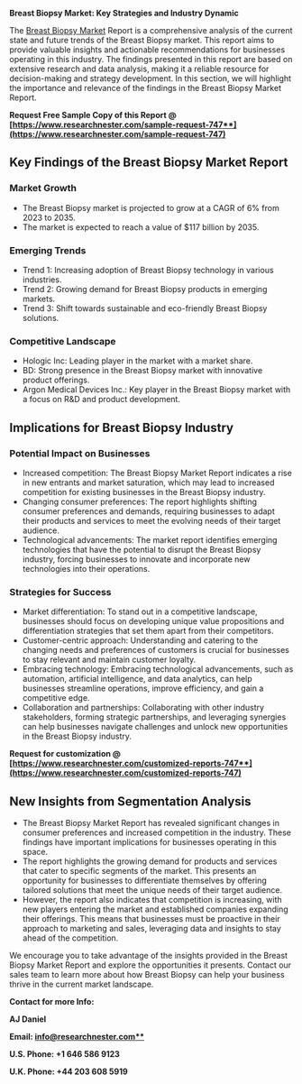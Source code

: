 ﻿**Breast Biopsy Market: Key Strategies and Industry Dynamic**

The [Breast Biopsy Market](https://www.researchnester.com/reports/breast-biopsy-device-market/747) Report is a comprehensive analysis of the current state and future trends of the Breast Biopsy market. This report aims to provide valuable insights and actionable recommendations for businesses operating in this industry. The findings presented in this report are based on extensive research and data analysis, making it a reliable resource for decision-making and strategy development. In this section, we will highlight the importance and relevance of the findings in the Breast Biopsy Market Report.

**Request Free Sample Copy of this Report @ [https://www.researchnester.com/sample-request-747**](https://www.researchnester.com/sample-request-747)**
## **Key Findings of the Breast Biopsy Market Report**
### Market Growth
- The Breast Biopsy market is projected to grow at a CAGR of 6% from 2023 to 2035.
- The market is expected to reach a value of $117 billion by 2035.
### Emerging Trends
- Trend 1: Increasing adoption of Breast Biopsy technology in various industries.
- Trend 2: Growing demand for Breast Biopsy products in emerging markets.
- Trend 3: Shift towards sustainable and eco-friendly Breast Biopsy solutions.
### Competitive Landscape
- Hologic Inc: Leading player in the market with a market share.
- BD: Strong presence in the Breast Biopsy market with innovative product offerings.
- Argon Medical Devices Inc.: Key player in the Breast Biopsy market with a focus on R&D and product development.
##
## **Implications for Breast Biopsy Industry**
### Potential Impact on Businesses
- Increased competition: The Breast Biopsy Market Report indicates a rise in new entrants and market saturation, which may lead to increased competition for existing businesses in the Breast Biopsy industry.
- Changing consumer preferences: The report highlights shifting consumer preferences and demands, requiring businesses to adapt their products and services to meet the evolving needs of their target audience.
- Technological advancements: The market report identifies emerging technologies that have the potential to disrupt the Breast Biopsy industry, forcing businesses to innovate and incorporate new technologies into their operations.
### Strategies for Success
- Market differentiation: To stand out in a competitive landscape, businesses should focus on developing unique value propositions and differentiation strategies that set them apart from their competitors.
- Customer-centric approach: Understanding and catering to the changing needs and preferences of customers is crucial for businesses to stay relevant and maintain customer loyalty.
- Embracing technology: Embracing technological advancements, such as automation, artificial intelligence, and data analytics, can help businesses streamline operations, improve efficiency, and gain a competitive edge.
- Collaboration and partnerships: Collaborating with other industry stakeholders, forming strategic partnerships, and leveraging synergies can help businesses navigate challenges and unlock new opportunities in the Breast Biopsy industry.

**Request for customization @ [https://www.researchnester.com/customized-reports-747**](https://www.researchnester.com/customized-reports-747)**
## **New Insights from Segmentation Analysis**
- The Breast Biopsy Market Report has revealed significant changes in consumer preferences and increased competition in the industry. These findings have important implications for businesses operating in this space.
- The report highlights the growing demand for products and services that cater to specific segments of the market. This presents an opportunity for businesses to differentiate themselves by offering tailored solutions that meet the unique needs of their target audience.
- However, the report also indicates that competition is increasing, with new players entering the market and established companies expanding their offerings. This means that businesses must be proactive in their approach to marketing and sales, leveraging data and insights to stay ahead of the competition.

We encourage you to take advantage of the insights provided in the Breast Biopsy Market Report and explore the opportunities it presents. Contact our sales team to learn more about how Breast Biopsy can help your business thrive in the current market landscape.

**Contact for more Info:**

**AJ Daniel**

**Email: [info@researchnester.com**](mailto:info@researchnester.com)**

**U.S. Phone: +1 646 586 9123** 

**U.K. Phone: +44 203 608 5919**
